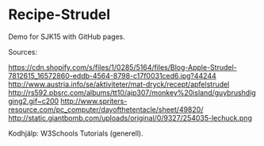 # Recipe-Strudel
Demo for SJK15 with GitHub pages.

Sources:

https://cdn.shopify.com/s/files/1/0285/5164/files/Blog-Apple-Strudel-7812615_16572860-eddb-4564-8798-c17f0031ced6.jpg?44244
http://www.austria.info/se/aktiviteter/mat-dryck/recept/apfelstrudel
http://rs592.pbsrc.com/albums/tt10/ajp307/monkey%20island/guybrushdigging2.gif~c200
http://www.spriters-resource.com/pc_computer/dayofthetentacle/sheet/49820/
http://static.giantbomb.com/uploads/original/0/9327/254035-lechuck.png

Kodhjälp: W3Schools Tutorials (generell). 
